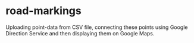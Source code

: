 # road-markings
Uploading point-data from CSV file, connecting these points using Google Direction Service and then displaying them on Google Maps.
